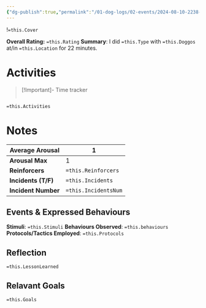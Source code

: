 ```yaml
---
{"dg-publish":true,"permalink":"/01-dog-logs/02-events/2024-08-10-2238-loki-walk/","tags":["DogTraining/Session","#Doggos/Activity"],"noteIcon":"","created":"2024-08-10T22:30:37.638-03:00","updated":"2024-08-11T14:04:33.049-03:00"}
---
```


!`=this.Cover`

**Overall Rating:** `=this.Rating`
**Summary**: I did `=this.Type` with `=this.Doggos` at/in `=this.Location` for 22 minutes.
# Activities
>[!Important]-  Time tracker
>```simple-time-tracker

`=this.Activities`

# Notes

| **Average Arousal** | 1   |
| ------------------- | -------------------- |
| **Arousal Max**     | 1   |
| **Reinforcers**     | `=this.Reinforcers`  |
| **Incidents (T/F)** | `=this.Incidents`    |
| **Incident Number** | `=this.IncidentsNum` |
## Events & Expressed Behaviours
**Stimuli**: `=this.Stimuli`
**Behaviours Observed**: `=this.behaviours`
**Protocols/Tactics Employed**: `=this.Protocols`



## Reflection
`=this.LessonLearned`

## Relavant Goals
`=this.Goals`